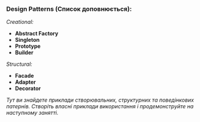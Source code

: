 ### Design Patterns (Список доповнюється):

*Creational:*

* **Abstract Factory**
* **Singleton**
* **Prototype**
* **Builder**

*Structural:*

* **Facade**
* **Adapter**
* **Decorator**

*Тут ви знайдете приклади створювальних, структурних та поведінкових патернів. Створіть власні приклади використання і продемонструйте на наступному занятті.*
